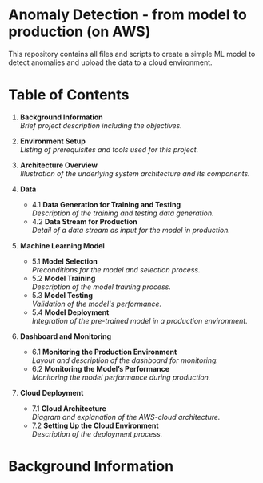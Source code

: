 # Anomaly Detection - from model to production (on AWS)

This repository contains all files and scripts to create a simple ML model to detect anomalies and upload the data to a cloud environment.

# **Table of Contents**

1. **Background Information**  
   *Brief project description including the objectives.*

2. **Environment Setup**  
   *Listing of prerequisites and tools used for this project.*

3. **Architecture Overview**  
   *Illustration of the underlying system architecture and its components.*

4. **Data**  
   - 4.1 **Data Generation for Training and Testing**  
     *Description of the training and testing data generation.*  
   - 4.2 **Data Stream for Production**  
     *Detail of a data stream as input for the model in production.*

5. **Machine Learning Model**  
   - 5.1 **Model Selection**  
     *Preconditions for the model and selection process.*  
   - 5.2 **Model Training**  
     *Description of the model training process.*  
   - 5.3 **Model Testing**  
     *Validation of the model's performance.*  
   - 5.4 **Model Deployment**  
     *Integration of the pre-trained model in a production environment.*

6. **Dashboard and Monitoring**  
   - 6.1 **Monitoring the Production Environment**  
     *Layout and description of the dashboard for monitoring.*  
   - 6.2 **Monitoring the Model’s Performance**  
     *Monitoring the model performance during production.*

7. **Cloud Deployment**  
   - 7.1 **Cloud Architecture**  
     *Diagram and explanation of the AWS-cloud architecture.*  
   - 7.2 **Setting Up the Cloud Environment**  
     *Description of the deployment process.*


# **Background Information**
